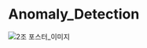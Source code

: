 # Anomaly_Detection

![2조 포스터_이미지](https://user-images.githubusercontent.com/116819079/201805071-ac6f8022-7925-4a20-8d85-6429eb780421.PNG)
